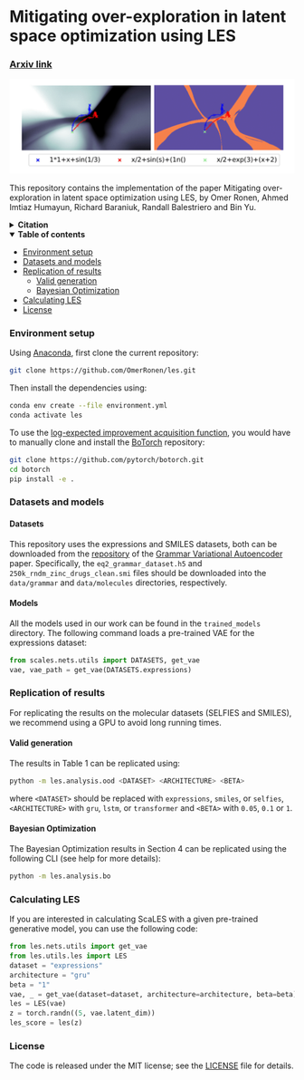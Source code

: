 # Mitigating over-exploration in latent space optimization using LES

### [Arxiv link](https://arxiv.org/abs/2406.09657)

![Alt Text](figures/LES.png)

This repository contains the implementation of the paper Mitigating over-exploration in latent space optimization using LES, by Omer Ronen, Ahmed Imtiaz Humayun, Richard Baraniuk, Randall Balestriero and Bin Yu.

<details><summary><b>Citation</b></summary>

If you use LES or any of the resources in this repo in your work, please use the following citation:

```bibtex
@misc{ronen2025mitigatingoverexplorationlatentspace,
      title={Mitigating over-exploration in latent space optimization using LES}, 
      author={Omer Ronen and Ahmed Imtiaz Humayun and Richard Baraniuk and Randall Balestriero and Bin Yu},
      year={2025},
      eprint={2406.09657},
      archivePrefix={arXiv},
      primaryClass={cs.LG},
      url={https://arxiv.org/abs/2406.09657}, 
}
```

</details>

<details open><summary><b>Table of contents</b></summary>

- [Environment setup](#environment)
- [Datasets and models](#datasets)
- [Replication of results](#rep)
    - [Valid generation](#valid)
    - [Bayesian Optimization](#BO)
- [Calculating LES](#les)
- [License](#license)

</details>

### Environment setup  <a name="environment"></a>

Using [Anaconda](https://docs.anaconda.com/anaconda/install/index.html), first clone the current repository:
```bash
git clone https://github.com/OmerRonen/les.git
```
Then install the dependencies using:
```bash
conda env create --file environment.yml
conda activate les
```
To use the [log-expected improvement acquisition function](https://arxiv.org/abs/2310.20708), you would have to manually clone and install the [BoTorch](https://github.com/pytorch/botorch) repository:
```bash
git clone https://github.com/pytorch/botorch.git
cd botorch
pip install -e .
```

### Datasets and models  <a name="datasets"></a>

#### Datasets
This repository uses the expressions and SMILES datasets, both can be downloaded from the [repository](https://github.com/mkusner/grammarVAE/) of the [Grammar Variational Autoencoder](https://arxiv.org/abs/1703.01925) paper. Specifically, the `eq2_grammar_dataset.h5` and `250k_rndm_zinc_drugs_clean.smi` files should be downloaded into the `data/grammar` and `data/molecules` directories, respectively.

#### Models
All the models used in our work can be found in the `trained_models` directory. The following command loads a pre-trained VAE for the expressions dataset:

```python
from scales.nets.utils import DATASETS, get_vae
vae, vae_path = get_vae(DATASETS.expressions)
```

### Replication of results  <a name="rep"></a>

For replicating the results on the molecular datasets (SELFIES and SMILES), we recommend using a GPU to avoid long running times.


#### Valid generation <a name="valid"></a>
The results in Table 1 can be replicated using:
```bash
python -m les.analysis.ood <DATASET> <ARCHITECTURE> <BETA>
```

where `<DATASET>` should be replaced with `expressions`, `smiles`, or `selfies`, `<ARCHITECTURE>` with `gru`, `lstm`, or `transformer` and `<BETA>` with `0.05`, `0.1` or `1`.

#### Bayesian Optimization <a name="BO"></a>
The Bayesian Optimization results in Section 4 can be replicated using the following CLI (see help for more details):
```bash
python -m les.analysis.bo
```

### Calculating LES  <a name="les"></a>
If you are interested in calculating ScaLES with a given pre-trained generative model, you can use the following code:

```python
from les.nets.utils import get_vae
from les.utils.les import LES
dataset = "expressions"
architecture = "gru"
beta = "1"
vae, _ = get_vae(dataset=dataset, architecture=architecture, beta=beta)
les = LES(vae)
z = torch.randn((5, vae.latent_dim))
les_score = les(z)
```

### License <a name="license"></a>

The code is released under the MIT license; see the [LICENSE](LICENSE) file for details.